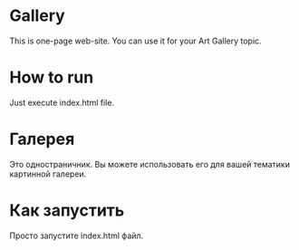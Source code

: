 # Gallery
  This is one-page web-site. You can use it for your Art Gallery topic.
# How to run
  Just execute index.html file.
  
# Галерея
  Это одностраничник. Вы можете использовать его для вашей тематики картинной галереи.
# Как запустить
  Просто запустите index.html файл.
